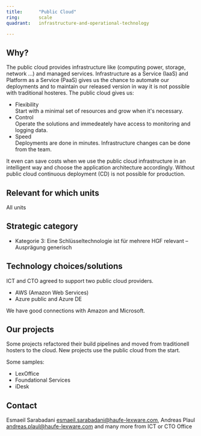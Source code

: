 ```yaml
---
title:      "Public Cloud"
ring:       scale
quadrant:   infrastructure-and-operational-technology

---
```


## Why? ##

The public cloud provides infrastructure like (computing power, storage, network ...) and managed services.
Infrastructure as a Service (IaaS) and Platform as a Service (PaaS) gives us the chance to automate our deployments and to maintain our released version in way it is not possible with traditional hosteres.
The public cloud gives us:

- Flexibility   
  Start with a minimal set of resources and grow when it's necessary.
- Control   
  Operate the solutions and immedeately have access to monitoring and logging data.
- Speed   
  Deployments are done in minutes. Infrastructure changes can be done from the team.

It even can save costs when we use the public cloud infrastructure in an intelligent way and choose the application architecture accordingly.
Without public cloud continuous deployment (CD) is not possible for production.

## Relevant for which units ##

All units

## Strategic category ##

- Kategorie 3: Eine Schlüsseltechnologie ist für mehrere HGF relevant – Ausprägung generisch

## Technology choices/solutions ##

ICT and CTO agreed to support two public cloud providers.

- AWS (Amazon Web Services)
- Azure public and Azure DE

We have good connections with Amazon and Microsoft.

## Our projects ##

Some projects refactored their build pipelines and moved from traditionell hosters to the cloud.
New projects use the public cloud from the start. 

Some samples:
- LexOffice
- Foundational Services
- iDesk

## Contact ##

Esmaeil Sarabadani <esmaeil.sarabadani@haufe-lexware.com>, Andreas Plaul <andreas.plaul@haufe-lexware.com> and many more from ICT or CTO Office

